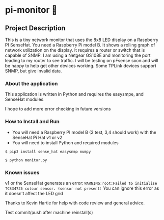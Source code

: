 # pi-monitor :pie:
## Project Description
This is a tiny network monitor that uses the 8x8 LED display on a Raspberry PI SenseHat.  You need a Raspberry Pi model B.  It shows a rolling graph of network utilization on the display.  It requires a router or switch that is capable of SNMP.  I am using a Netgear GS108E and monitoring the port leading to my router to see traffic.  I will be testing on pFsense soon and will be happy to help get other devices working.  Some TPLink devices support SNMP, but give invalid data.

### About the application
This application is written in Python and requires the easysmpe, and SenseHat modules.

I hope to add more error checking in future versions

### How to Install and Run
- You will need a Raspberry PI model B (2 test, 3,4 should work) with the SenseHat Pi Hat v1 or v2
- You will need to install Python and required modules

`$ pip3 install sense_hat easysnmp numpy`

`$ python monitor.py`

### Known issues
v1 or the SenseHat generates an error:
`WARNING:root:Failed to initialise TCS34725 colour sensor. (sensor not present)`
You can ignore this error as it doesn't affect the LED grid


Thanks to Kevin Hartle for help with code review and general advice.

Test commit/push after machine reinstall(s)
